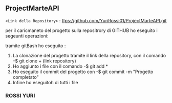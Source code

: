 ## ProjectMarteAPI  

`<Link della Repository>` : <ttps://github.com/YuriRossi01/ProjectMarteAPI.git>

per il caricmaneto del progetto sulla repositrory di GITHUB ho eseguito i segeunti operazioni:

tramite gitBash ho eseguito :

1. La clonazione del progetto tramite il link della repository, con il comando -$ git clone + (link repository)
2. Ho aggiunto i file con il comando -$ git add *
3. Ho eseguito il commit  del progetto con -$ git commit -m "Progetto completato"
4. Infine ho eseguitoh di tutti i file

### ROSSI YURI 


















